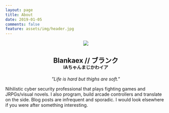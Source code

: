 ```yaml
---
layout: page
title: About
date: 2019-01-05
comments: false
feature: assets/img/header.jpg
---
```


<center>
	<img src="{{ site.url }}/assets/img/avatar.png">
	<h2>Blankaex // ブランク</h2>
	<h4 style="margin-top: -20px;">IAちゃんまじかわイア</h4>
    <p><i>"Life is hard but thighs are soft."</i></p>
</center>

Nihilistic cyber security professional that plays fighting games and JRPGs/visual novels. I also program, build arcade controllers and translate on the side. Blog posts are infrequent and sporadic. I would look elsewhere if you were after something interesting.

